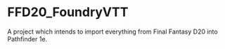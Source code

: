 # FFD20_FoundryVTT
A project which intends to import everything from Final Fantasy D20 into Pathfinder 1e.
